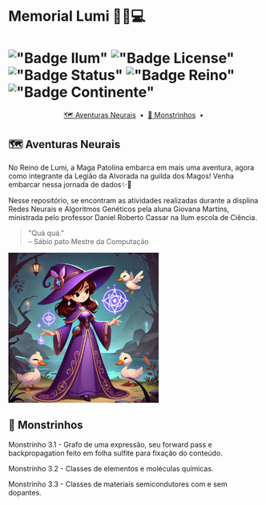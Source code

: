 # Memorial Lumi 🔮🦆💻

# !["Badge Ilum"](https://img.shields.io/badge/Ilum%20-%20purple) !["Badge License"](https://img.shields.io/badge/License%20-%20MIT%20-%20green) !["Badge Status"](https://img.shields.io/badge/Status-Em_constru%C3%A7%C3%A3o-yellow) !["Badge Reino"](https://img.shields.io/badge/Reino-Lumi-violet) !["Badge Continente"](https://img.shields.io/badge/Continente-Senepem-red) 

<p align="center">
  <a href="[#🗺️ Aventuras Neurais]">🗺️ Aventuras Neurais</a> &nbsp;&bull;&nbsp;
  <a href="[#👻 Monstrinhos]">👻 Monstrinhos</a> &nbsp;&bull;&nbsp;
</p>

## 🗺️ Aventuras Neurais
No Reino de Lumi, a Maga Patolina embarca em mais uma aventura, agora como integrante da Legião da Alvorada na guilda dos Magos! Venha embarcar nessa jornada de dados✨🦢

Nesse repositório, se encontram as atividades realizadas durante a displina Redes Neurais e Algoritmos Genéticos pela aluna Giovana Martins, ministrada pelo professor Daniel Roberto Cassar na Ilum escola de Ciência.

> "Quá quá."  
> – Sábio pato Mestre da Computação

<img src="Maga patolina.jpg" width="300">

## 👻 Monstrinhos

Monstrinho 3.1 - Grafo de uma expressão, seu forward pass e backpropagation feito em folha sulfite para fixação do conteúdo.

Monstrinho 3.2 - Classes de elementos e moléculas químicas. 

Monstrinho 3.3 - Classes de materiais semicondutores com e sem dopantes.

